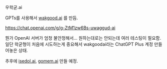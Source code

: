 우왁굳.ai

GPTs를 사용해서 [wakgood.ai](https://wakgood.ai) 를 만듬.

https://chat.openai.com/g/g-ZtM1zw6Bs-uwaggud-ai

뭔가 OpenAI 서버가 엄청 불안정해서... 원하는대로는 안되는데 여러 테스팅이 필요함. 일단 왁굳형이 처음에 시도하는게 중요해서 wakgoodai라는 ChatGPT Plus 계정 만들어놓은 상태.

추후에 [isedol.ai](https://isedol.ai), [gomem.ai](https://gomem.ai) 만들 예정.
